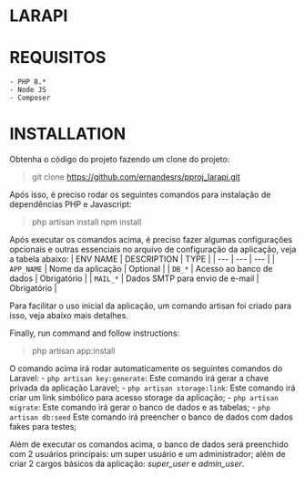 # LARAPI

# REQUISITOS
    - PHP 8.*
    - Node JS
    - Composer

# INSTALLATION
Obtenha o código do projeto fazendo um clone do projeto:
> git clone https://github.com/ernandesrs/pproj_larapi.git

Após isso, é preciso rodar os seguintes comandos para instalação de dependências PHP e Javascript:
> php artisan install
> npm install

Após executar os comandos acima, é preciso fazer algumas configurações opcionais e outras essenciais no arquivo de configuração da aplicação, veja a tabela abaixo:
| ENV NAME | DESCRIPTION | TYPE |
| --- | --- | --- |
| `APP_NAME` | Nome da aplicação | Optional |
| `DB_*` | Acesso ao banco de dados | Obrigatório |
| `MAIL_*` | Dados SMTP para envio de e-mail | Obrigatório |

Para facilitar o uso inicial da aplicação, um comando artisan foi criado para isso, veja abaixo mais detalhes.


Finally, run command and follow instructions:
> php artisan app:install

O comando acima irá rodar automaticamente os seguintes comandos do Laravel:
    - `php artisan key:generate`: Este comando irá gerar a chave privada da aplicação Laravel;
    - `php artisan storage:link`: Este comando irá criar um link simbólico para acesso storage da aplicação;
    - `php artisan migrate`: Este comando irá gerar o banco de dados e as tabelas;
    - `php artisan db:seed` Este comando irá preencher o banco de dados com dados fakes para testes;

Além de executar os comandos acima, o banco de dados será preenchido com 2 usuários principais: um super usuário e um administrador; além de criar 2 cargos básicos da aplicação: *super_user* e *admin_user*.
